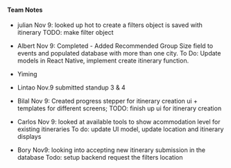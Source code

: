 <h4>Team Notes</h4>

 - julian
Nov 9: looked up hot to create a filters object is saved with itinerary TODO: make filter object

 - Albert
Nov 9: Completed - Added Recommended Group Size field to events and populated database with more than one city. To Do: Update models in React Native, implement create itinerary function.

 - Yiming


 - Lintao
Nov.9 submitted standup 3 & 4

 - Bilal
Nov 9: Created progress stepper for itinerary creation ui + templates for different screens; TODO: finish up ui for itinerary creation

 - Carlos
Nov 9: looked at available tools to show acommodation level for existing itineraries  To do: update UI model, update location and itinerary displays

 - Bory
Nov9: looking into accepting new itinerary submission in the database
Todo: setup backend request the filters location